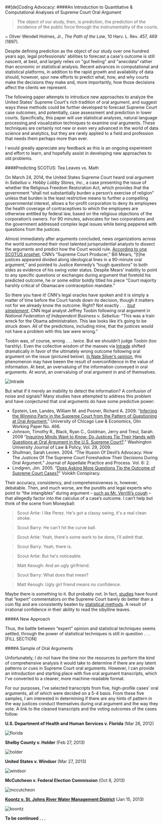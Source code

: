 ##[de]Coding Advocacy: 
####An Introduction to Quantitative & Computational Analyses of Supreme Court Oral Argument

>The object of our study, then, is prediction, the prediction of the incidence of the public force through the instrumentality of the courts. 

~ Oliver Wendell Holmes, Jr., *The Path of the Law*, 10 Harv. L. Rev. 457, 469 (1897).

Despite defining prediction as the object of our study over one hundred years ago, legal professionals' abilities to forecast a case's outcome is still nascent, at best, and largely relies on "gut feeling" and "anecdata" rather than economic or statistical analysis. Recent advances in computational and statistical platforms, in addition to the rapid growth and availability of data should, however, spur new efforts to predict what, how, and why courts make the decisions they make and, more importantly, how those decisions affect the clients we represent.

The following paper attempts to introduce new approaches to analyze the United States' Supreme Court's rich tradition of oral argument, and suggest ways these methods could be further developed to forecast Supreme Court case outcomes, and potentially, case assessment and prediction in lower courts. Specifically, this paper will use statistical analyses, natural language processing,and visualization techniques to examine oral arguments. These techniques are certainly not new or even very advanced in the world of data science and analytics, but they are rarely applied to a field and profession that needs them perhaps more than ever. 

I would greatly appreciate any feedback as this is an ongoing experiment and effort to learn, and hopefully assist in developing new approaches to old problems.

####Predicting SCOTUS: Tea Leaves vs. Math

On March 24, 2014, the United States Supreme Court heard oral argument in *Sebelius v. Hobby Lobby Stores, Inc.*, a case presenting the issue of whether the Religious Freedom Restoration Act, which provides that the government “shall not substantially burden a person’s exercise of religion” unless that burden is the least restrictive means to further a compelling governmental interest, allows a for-profit corporation to deny its employees the health coverage of contraceptives to which the employees are otherwise entitled by federal law, based on the religious objections of the corporation’s owners. For 90 minutes, advocates for two corporations and the government addressed complex legal issues while being peppered with questions from the justices.


Almost immediately after arguments concluded, news organizations across the world summoned their most talented jurisprudential analysts to dissect the arguments and predict how the Court would rule. [According to one SCOTUS prophet](http://edition.cnn.com/2014/03/25/politics/scotus-obamacare-contraception-mandate/), CNN’s “Supreme Court Producer,” Bill Mears, “[t]he justices appeared divided along ideological lines in a 90-minute oral argument,” and pointed to Justice Kennedy’s “tough questions” to both sides as evidence of his swing voter status.  Despite Mears’ inability to point to any specific questions or exchanges during argument that foretold his predicted outcome, he or some editor boldly titled his piece “Court majority harshly critical of Obamacare contraception mandate.” 

So there you have it! CNN's legal oracles have spoken and it is simply a matter of time before the Court hands down its decision, though it matters not for we already know the outcome. Right? Not exactly . . . [*tout simplement*](http://www.thedailybeast.com/articles/2012/06/28/train-wreck-how-the-media-kept-blowing-it-on-obamacare.html), CNN legal analyst Jeffrey Toobin following oral argument in *National Federation of Independent Business v. Sebelius*: “This was a train wreck for the Obama administration. This law looks like it’s going to be struck down. All of the predictions, including mine, that the justices would not have a problem with this law were wrong.”

Toobin was, of course, wrong . . . *twice*. But we shouldn’t judge Toobin (too harshly). Even the collective wisdom of the masses via [Intrade](http://www.intrade.com/v4/home/) shifted dramatically in favor of the ultimately wrong outcome following oral argument on the issue (pictured below). [In Nate Silver’s opinion](http://fivethirtyeight.blogs.nytimes.com/2012/06/27/overconfidence-suggested-in-supreme-court-predictions/?_php=true&_type=blogs&_php=true&_type=blogs&_r=1), this phenomenon may have beeen the result of overconfidence in the value of information.  At best, an overvaluing of the information conveyed in oral arguments. At worst, an overvaluing of oral argument in and of themselves.

![Intrade](http://static3.businessinsider.com/image/4feb67a3ecad04801300001d/obamacare-intrade.png)

But what if it merely an inability to detect the information? A confusion of noise and signals? Many studies have attempted to address this problem and have conjectured that oral arguments do have some predictive power:

- Epstein, Lee, Landes, William M. and Posner, Richard A. 2009. “[Inferring the Winning Party in the Supreme Court from the Pattern of Questioning at Oral Argument.](http://papers.ssrn.com/sol3/papers.cfm?abstract_id=1414317)” University of Chicago Law & Economics, Olin Working Paper No. 466. 
- Johnson, Timothy R., Black, Ryan C., Goldman, Jerry and Treul, Sarah. 2009 “[Inquiring Minds Want to Know: Do Justices Tip Their Hands with Questions at Oral Argument in the U.S. Supreme Court?](http://papers.ssrn.com/sol3/papers.cfm?abstract_id=1373965)." Washington University Journal of Law & Policy, Vol. 29, 2009.  
- Shullman, Sarah Levien. 2004. “The Illusion Of Devil’s Advocacy: How The Justices Of The Supreme Court Foreshadow Their Decisions During Oral Argument.” Journal of Appellate Practice and Process. Vol. 6: 2.
- Lindgren, Jim. 2005. “[Does Asking More Questions Tip the Outcome of Supreme Court Cases?](http://www.volokh.com/posts/chain_1115878999.shtml)” Volokh Conspiracy.

Their accuracy, consistency, and comprehensiveness is, however, debatable. Then, and much worse, are the pundits and legal experts who point to “the intangibles” during argument – [such as Mr. Verrilli’s cough](http://www.buzzfeed.com/zekejmiller/solicitor-general-coughs-stumbles-stutters-throu) – that allegedly factor into the calculus of a case’s outcome. I can’t help but think of the scene from Moneyball:

> Scout Artie: I like Perez. He's got a classy swing, it's a real clean stroke.

> Scout Barry: He can't hit the curve ball.

> Scout Artie: Yeah, there's some work to be done, I'll admit that.

> Scout Barry: Yeah, there is.

> Scout Artie: But he's noticeable.

> Matt Keough: And an ugly girlfriend.

> Scout Barry: What does that mean?

> Matt Keough: Ugly girl friend means no confidence.

Maybe there is something to it. But probably not. In fact, [studies](http://www.washingtonpost.com/blogs/wonkblog/wp/2012/06/25/experts-arent-very-good-at-predicting-supreme-court-cases/) have found that “expert” commentators on the Supreme Court barely do better than a coin flip and are consistently beaten by [statistical methods](http://www.volokh.com/posts/chain_1115878999.shtml). A result of irrational confidence in their ability to read the sibylline leaves. 

####A New Approach

Thus, the battle between “expert” opinion and statistical techniques seems settled, through the power of statistical techniques is still in question . . . [FILL SECTION]

####A Sample of Oral Arguments

Unfortunately, I do not have the time nor the resources to perform the kind of comprehensive analysis it would take to determine if there are any latent patterns or cues in Supreme Court oral arguments. However, I can provide an introduction and starting place with five oral argument transcripts, which I've converted to a cleaner, more machine-readable format. 

For our purposes, I've selected transcripts from five, high-profile cases' oral arguments, all of which were decided on a 5-4 basis. From these five samples, I am interested in determining if there are any hints of pattern in the way justices conduct themselves during oral argument and the way they vote. A link to the cleaned transcripts and the voting outcomes of the cases follow:

**U.S. Department of Health and Human Services v. Florida** (Mar 26, 2012)

![florida](http://patellis.files.wordpress.com/2014/05/florida.png)

**Shelby County v. Holder** (Feb 27, 2013)

![holder](http://patellis.files.wordpress.com/2014/05/holder.png)

**United States v. Windsor** (Mar 27, 2013)

![windsor](http://patellis.files.wordpress.com/2014/05/windsor.png)

**McCutcheon v. Federal Election Commission** (Oct 8, 2013)

![mccutcheon](http://patellis.files.wordpress.com/2014/05/mccutch.png)

**[Koontz v. St. Johns River Water Management District](https://github.com/SpartyLegal/Legal_Analytics/blob/master/Final_Project/Koontz.txt)** (Jan 15, 2013)

![koontz](http://patellis.files.wordpress.com/2014/05/koontz21.png)


**To be continued . . .**


